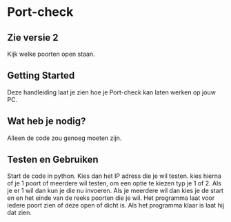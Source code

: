 # Port-check
## Zie versie 2
Kijk welke poorten open staan.

## Getting Started
Deze handleiding laat je zien hoe je Port-check kan laten werken op jouw PC.

## Wat heb je nodig?
Alleen de code zou genoeg moeten zijn.


## Testen en Gebruiken
Start de code in python.
Kies dan het IP adress die je wil testen.
kies hierna of je 1 poort of meerdere wil testen, om een optie te kiezen typ je 1 of 2.
Als je er 1 wil dan kun je die nu invoeren.
Als je meerdere wil dan kies je de start en en het einde van de reeks poorten die je wil.
Het programma laat voor iedere poort zien of deze open of dicht is.
Als het programma klaar is laat hij dat zien.

